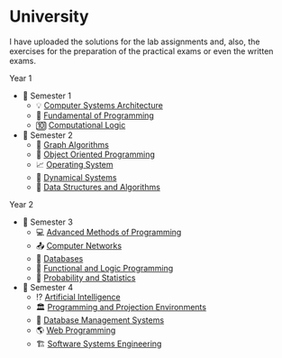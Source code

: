 # University 

I have uploaded the solutions for the lab assignments and, also, the exercises for the preparation of the practical exams or even the written exams.

Year 1
- 📂 Semester 1
  - 💡 [Computer Systems Architecture](https://github.com/MartinFabianIonut/University/tree/main/Year%201/Semester%201/ASC)<br/>
  - 🐍 [Fundamental of Programming](https://github.com/MartinFabianIonut/University/tree/main/Year%201/Semester%201/FP)<br/>
  - 🔟 [Computational Logic](https://github.com/MartinFabianIonut/University/tree/main/Year%201/Semester%201/LC)<br/>
- 📂 Semester 2
  - 🌲 [Graph Algorithms](https://github.com/MartinFabianIonut/University/tree/main/Year%201/Semester%202/AG)
  - 🏀 [Object Oriented Programming](https://github.com/MartinFabianIonut/University/tree/main/Year%201/Semester%202/OOP)
  - 📈 [Operating System](https://github.com/MartinFabianIonut/University/tree/main/Year%201/Semester%202/OS)
  - 📐 [Dynamical Systems](https://github.com/MartinFabianIonut/University/tree/main/Year%201/Semester%202/SD)
  - 📅 [Data Structures and Algorithms](https://github.com/MartinFabianIonut/University/tree/main/Year%201/Semester%202/SDA)

Year 2
- 📂 Semester 3
  - 💻 [Advanced Methods of Programming](https://github.com/MartinFabianIonut/University/tree/main/Year%202/Semester%203/MAP/ProiectFacultativ)<br/>
  - 📤 [Computer Networks](https://github.com/MartinFabianIonut/University/tree/main/Year%202/Semester%203/RC)<br/>
  - 📃 [Databases](https://github.com/MartinFabianIonut/University/tree/main/Year%202/Semester%203/BD)<br/>
  - 💾 [Functional and Logic Programming](https://github.com/MartinFabianIonut/University/tree/main/Year%202/Semester%203/PLF)<br/>
  - 🎲 [Probability and Statistics](https://github.com/MartinFabianIonut/University/tree/main/Year%202/Semester%203/PS)<br/>
- 📂 Semester 4
  - ⁉️ [Artificial Intelligence](https://github.com/MartinFabianIonut/University/tree/main/Year%202/Semester%204/AI)<br/>
  - 🏛️ [Programming and Projection Environments](https://github.com/MartinFabianIonut/University/tree/main/Year%202/Semester%204/MPP)<br/>
  - 📃 [Database Management Systems](https://github.com/MartinFabianIonut/University/tree/main/Year%202/Semester%204/SGBD)<br/>
  - 🌎 [Web Programming](https://github.com/MartinFabianIonut/University/tree/main/Year%202/Semester%204/Web%20programming)<br/>
  - 🏗️ [Software Systems Engineering](https://github.com/MartinFabianIonut/University/tree/main/Year%202/Semester%204/ISS)<br/>

